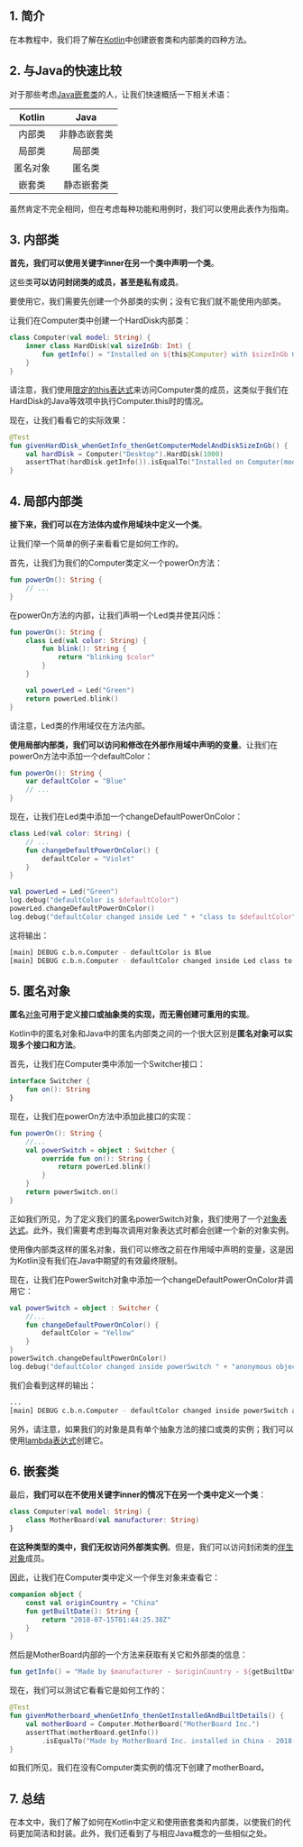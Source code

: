## 1. 简介

在本教程中，我们将了解在[Kotlin](https://www.baeldung.com/kotlin-overview)中创建嵌套类和内部类的四种方法。

## 2. 与Java的快速比较

对于那些考虑[Java嵌套类](https://www.baeldung.com/kotlin-nested-classes)的人，让我们快速概括一下相关术语：

| Kotlin |  Java  |
|:------:|:------:|
|  内部类   | 非静态嵌套类 |
|  局部类   |  局部类  |
|  匿名对象  |  匿名类   |
|  嵌套类   | 静态嵌套类  |

虽然肯定不完全相同，但在考虑每种功能和用例时，我们可以使用此表作为指南。

## 3. 内部类

**首先，我们可以使用关键字inner在另一个类中声明一个类**。

这些类**可以访问封闭类的成员，甚至是私有成员**。

要使用它，我们需要先创建一个外部类的实例；没有它我们就不能使用内部类。

让我们在Computer类中创建一个HardDisk内部类：

```kotlin
class Computer(val model: String) {
    inner class HardDisk(val sizeInGb: Int) {
        fun getInfo() = "Installed on ${this@Computer} with $sizeInGb GB"
    }
}
```

请注意，我们使用[限定的this表达式](https://kotlinlang.org/docs/reference/this-expressions.html)来访问Computer类的成员，这类似于我们在HardDisk的Java等效项中执行Computer.this时的情况。

现在，让我们看看它的实际效果：

```kotlin
@Test
fun givenHardDisk_whenGetInfo_thenGetComputerModelAndDiskSizeInGb() {
    val hardDisk = Computer("Desktop").HardDisk(1000)
    assertThat(hardDisk.getInfo()).isEqualTo("Installed on Computer(model=Desktop) with 1000 GB")
}
```

## 4. 局部内部类

**接下来，我们可以在方法体内或作用域块中定义一个类**。

让我们举一个简单的例子来看看它是如何工作的。

首先，让我们为我们的Computer类定义一个powerOn方法：

```kotlin
fun powerOn(): String {
    // ...
}
```

在powerOn方法的内部，让我们声明一个Led类并使其闪烁：

```kotlin
fun powerOn(): String {
    class Led(val color: String) {
        fun blink(): String {
            return "blinking $color"
        }
    }

    val powerLed = Led("Green")
    return powerLed.blink()
}
```

请注意，Led类的作用域仅在方法内部。

**使用局部内部类，我们可以访问和修改在外部作用域中声明的变量**。让我们在powerOn方法中添加一个defaultColor：

```kotlin
fun powerOn(): String {
    var defaultColor = "Blue"
    // ...
}
```

现在，让我们在Led类中添加一个changeDefaultPowerOnColor：

```kotlin
class Led(val color: String) {
    // ...
    fun changeDefaultPowerOnColor() {
        defaultColor = "Violet"
    }
}

val powerLed = Led("Green")
log.debug("defaultColor is $defaultColor")
powerLed.changeDefaultPowerOnColor()
log.debug("defaultColor changed inside Led " + "class to $defaultColor")
```

这将输出：

```bash
[main] DEBUG c.b.n.Computer - defaultColor is Blue
[main] DEBUG c.b.n.Computer - defaultColor changed inside Led class to Violet
```

## 5. 匿名对象

**匿名**[对象](https://www.baeldung.com/kotlin-objects)**可用于定义接口或抽象类的实现，而无需创建可重用的实现**。

Kotlin中的匿名对象和Java中的匿名内部类之间的一个很大区别是**匿名对象可以实现多个接口和方法**。

首先，让我们在Computer类中添加一个Switcher接口：

```kotlin
interface Switcher {
    fun on(): String
}
```

现在，让我们在powerOn方法中添加此接口的实现：

```kotlin
fun powerOn(): String {
    //...
    val powerSwitch = object : Switcher {
        override fun on(): String {
            return powerLed.blink()
        }
    }
    return powerSwitch.on()
}
```

正如我们所见，为了定义我们的匿名powerSwitch对象，我们使用了一个[对象表达式](https://kotlinlang.org/docs/reference/object-declarations.html#object-expressions)。此外，我们需要考虑到每次调用对象表达式时都会创建一个新的对象实例。

使用像内部类这样的匿名对象，我们可以修改之前在作用域中声明的变量，这是因为Kotlin没有我们在Java中期望的有效最终限制。

现在，让我们在PowerSwitch对象中添加一个changeDefaultPowerOnColor并调用它：

```kotlin
val powerSwitch = object : Switcher {
    //...
    fun changeDefaultPowerOnColor() {
        defaultColor = "Yellow"
    }
}
powerSwitch.changeDefaultPowerOnColor()
log.debug("defaultColor changed inside powerSwitch " + "anonymous object to $defaultColor")
```

我们会看到这样的输出：

```bash
...
[main] DEBUG c.b.n.Computer - defaultColor changed inside powerSwitch anonymous object to Yellow
```

另外，请注意，如果我们的对象是具有单个抽象方法的接口或类的实例；我们可以使用[lambda表达式](https://www.baeldung.com/kotlin-lambda-expressions)创建它。

## 6. 嵌套类

最后，**我们可以在不使用关键字inner的情况下在另一个类中定义一个类**：

```kotlin
class Computer(val model: String) {
    class MotherBoard(val manufacturer: String)
}
```

**在这种类型的类中，我们无权访问外部类实例**。但是，我们可以访问封闭类的[伴生对象](https://www.baeldung.com/kotlin-objects)成员。

因此，让我们在Computer类中定义一个伴生对象来查看它：

```kotlin
companion object {
    const val originCountry = "China"
    fun getBuiltDate(): String {
        return "2018-07-15T01:44:25.38Z"
    }
}
```

然后是MotherBoard内部的一个方法来获取有关它和外部类的信息：

```kotlin
fun getInfo() = "Made by $manufacturer - $originCountry - ${getBuiltDate()}"
```

现在，我们可以测试它看看它是如何工作的：

```kotlin
@Test
fun givenMotherboard_whenGetInfo_thenGetInstalledAndBuiltDetails() {
    val motherBoard = Computer.MotherBoard("MotherBoard Inc.")
    assertThat(motherBoard.getInfo())
        .isEqualTo("Made by MotherBoard Inc. installed in China - 2018-05-23")
}
```

如我们所见，我们在没有Computer类实例的情况下创建了motherBoard。

## 7. 总结

在本文中，我们了解了如何在Kotlin中定义和使用嵌套类和内部类，以使我们的代码更加简洁和封装。此外，我们还看到了与相应Java概念的一些相似之处。